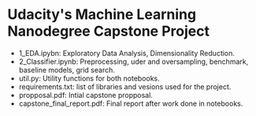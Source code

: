 # Udacity's Machine Learning Nanodegree Capstone Project

* 1_EDA.ipybn: Exploratory Data Analysis, Dimensionality Reduction.
* 2_Classifier.ipynb: Preprocessing, uder and oversampling, benchmark, baseline models, grid search.
* util.py: Utility functions for both notebooks.
* requirements.txt: list of libraries and vesions used for the project.
* propposal.pdf: Intial capstone propposal.
* capstone_final_report.pdf: Final report after work done in notebooks.

